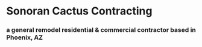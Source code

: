 # Sonoran Cactus Contracting
### a general remodel residential & commercial contractor based in Phoenix, AZ

